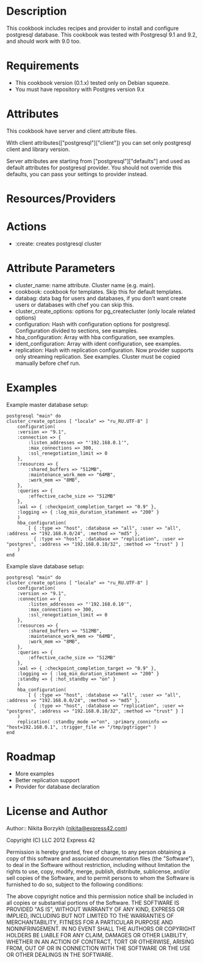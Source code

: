 Description
===========
This cookbook includes recipes and provider to install and configure postgresql database. This cookbook was tested with Postgresql 9.1 and 9.2, and should work with 9.0 too.

Requirements
============
- This cookbook version (0.1.x) tested only on Debian squeeze.
- You must have repository with Postgres version 9.x

Attributes
==========
This cookbook have server and client attribute files.

With client attributes(["postgresql"]["client"]) you can set only postgresql client and library version.

Server attributes are starting from ["postgresql"]["defaults"] and used as default attributes for postgresql provider. You should not override this defaults, you can pass your settings to provider instead.

Resources/Providers
===================
# Actions
- :create: creates postgresql cluster

# Attribute Parameters

- cluster_name: name attribute. Cluster name (e.g. main).
- cookbook: cookbook for templates. Skip this for default templates.
- databag: data bag for users and databases, if you don't want create users or databases with chef you can skip this.
- cluster_create_options: options for pg_createcluster (only locale related options)
- configuration: Hash with configuration options for postgresql. Configuration divided to sections, see examples.
- hba_configuration: Array with hba configuration, see examples.
- ident_configuration: Array with ident configuration, see examples.
- replication: Hash with replication configuration. Now provider supports only streaming replication. See examples. Cluster must be copied manually before chef run.

Examples
========
Example master database setup:

	postgresql "main" do
	cluster_create_options [ "locale" => "ru_RU.UTF-8" ]
  		configuration(
  		:version => "9.1",
  		:connection => {
      		:listen_addresses => "'192.168.0.1'",
      		:max_connections => 300,
      		:ssl_renegotiation_limit => 0
      	},
      	:resources => {
      		:shared_buffers => "512MB",
      		:maintenance_work_mem => "64MB",
      		:work_mem => "8MB",
    	},  
    	:queries => {
      		:effective_cache_size => "512MB"
    	},
    	:wal => { :checkpoint_completion_target => "0.9" },
    	:logging => { :log_min_duration_statement => "200" }
    	)
    	hba_configuration(
    		[ { :type => "host", :database => "all", :user => "all", :address => "192.168.0.0/24", :method => "md5" },
      	  	  { :type => "host", :database => "replication", :user => "postgres", :address => "192.168.0.10/32", :method => "trust" } ] 
    	)
	end

Example slave database setup:
	
	postgresql "main" do
	cluster_create_options [ "locale" => "ru_RU.UTF-8" ]
  		configuration(
  		:version => "9.1",
  		:connection => {
      		:listen_addresses => "'192.168.0.10'",
      		:max_connections => 300,
      		:ssl_renegotiation_limit => 0
      	},
      	:resources => {
      		:shared_buffers => "512MB",
      		:maintenance_work_mem => "64MB",
      		:work_mem => "8MB",
    	},  
    	:queries => {
      		:effective_cache_size => "512MB"
    	},
    	:wal => { :checkpoint_completion_target => "0.9" },
    	:logging => { :log_min_duration_statement => "200" }
    	:standby => { :hot_standby => "on" }
    	)
    	hba_configuration(
    		[ { :type => "host", :database => "all", :user => "all", :address => "192.168.0.0/24", :method => "md5" },
      	  	  { :type => "host", :database => "replication", :user => "postgres", :address => "192.168.0.10/32", :method => "trust" } ] 
    	)
    	replication( :standby_mode =>"on", :primary_conninfo => "host=192.168.0.1", :trigger_file => "/tmp/pgtrigger" )
	end


Roadmap
=======
*	More examples
*	Better replication support
*	Provider for database declaration

License and Author
==================

Author:: Nikita Borzykh (<nikita@express42.com>)

Copyright (C) LLC 2012 Express 42

Permission is hereby granted, free of charge, to any person obtaining a copy of
this software and associated documentation files (the "Software"), to deal in
the Software without restriction, including without limitation the rights to
use, copy, modify, merge, publish, distribute, sublicense, and/or sell copies
of the Software, and to permit persons to whom the Software is furnished to do
so, subject to the following conditions:

The above copyright notice and this permission notice shall be included in all
copies or substantial portions of the Software.
THE SOFTWARE IS PROVIDED "AS IS", WITHOUT WARRANTY OF ANY KIND, EXPRESS OR IMPLIED, INCLUDING BUT NOT LIMITED TO THE WARRANTIES OF MERCHANTABILITY, FITNESS FOR A PARTICULAR PURPOSE AND NONINFRINGEMENT. IN NO EVENT SHALL THE AUTHORS OR COPYRIGHT HOLDERS BE LIABLE FOR ANY CLAIM, DAMAGES OR OTHER LIABILITY, WHETHER IN AN ACTION OF CONTRACT, TORT OR OTHERWISE, ARISING FROM, OUT OF OR IN CONNECTION WITH THE SOFTWARE OR THE USE OR OTHER DEALINGS IN THE SOFTWARE.
